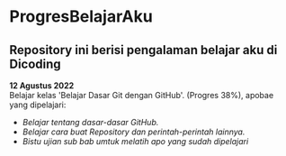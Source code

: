 # ProgresBelajarAku
## Repository ini berisi pengalaman belajar aku di Dicoding

<b>12 Agustus 2022</b>  
Belajar kelas 'Belajar Dasar Git dengan GitHub'. (Progres 38%), apobae yang dipelajari:

* _Belajar tentang dasar-dasar GitHub._
* _Belajar cara buat Repository dan perintah-perintah lainnya._
* _Bistu ujian sub bab umtuk melatih apo yang sudah dipelajari_
